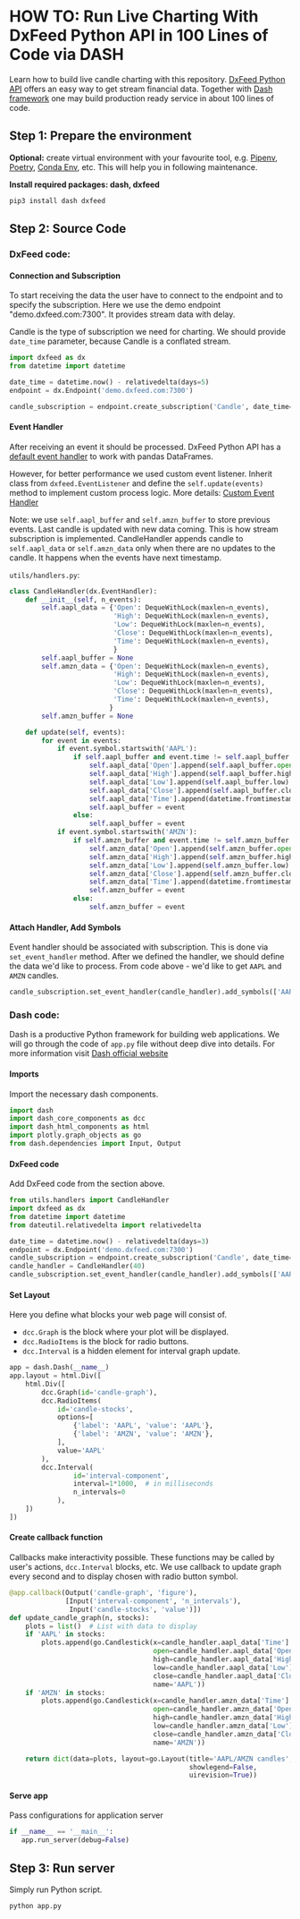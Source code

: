 # HOW TO: Run Live Charting With DxFeed Python API in 100 Lines of Code via DASH

Learn how to build live candle charting with this repository. 
[DxFeed Python API](https://dxfeed.readthedocs.io/en/latest/) offers an easy way to get stream financial data.
Together with [Dash framework](https://dash.plotly.com/) one may build production ready service in about 100 lines of
code.

## Step 1: Prepare the environment

**Optional:** create virtual environment with your favourite tool, e.g.
 [Pipenv](https://pipenv-fork.readthedocs.io/en/latest/), [Poetry](https://python-poetry.org/docs/),
 [Conda Env](https://docs.conda.io/projects/conda/en/latest/user-guide/tasks/manage-environments.html), etc.
 This will help you in following maintenance.
 
**Install required packages: dash, dxfeed**

```bash
pip3 install dash dxfeed
```

## Step 2: Source Code

### DxFeed code:

#### Connection and Subscription

To start receiving the data the user have to connect to the endpoint and to specify the subscription.
Here we use the demo endpoint "demo.dxfeed.com:7300". It provides stream data with delay.

Candle is the type of subscription we need for charting. We should provide `date_time` parameter, because Candle
is a conflated stream.

```python
import dxfeed as dx
from datetime import datetime

date_time = datetime.now() - relativedelta(days=5)
endpoint = dx.Endpoint('demo.dxfeed.com:7300')

candle_subscription = endpoint.create_subscription('Candle', date_time=date_time)
``` 

#### Event Handler

After receiving an event it should be processed. DxFeed Python API has a 
[default event handler](https://dxfeed.readthedocs.io/en/latest/basic_usage.html) to work with
pandas DataFrames.

However, for better performance we used custom event listener. Inherit class from `dxfeed.EventListener` and 
define the `self.update(events)` method to implement custom process logic. More details: 
[Custom Event Handler](https://dxfeed.readthedocs.io/en/latest/custom_handler.html)

Note: we use `self.aapl_buffer` and `self.amzn_buffer` to store previous events. Last candle is updated
with new data coming. This is how stream subscription is implemented. CandleHandler appends 
candle to `self.aapl_data` or `self.amzn_data` only when there are no updates to the candle.
It happens when the events have next timestamp.

`utils/handlers.py`:
```python
class CandleHandler(dx.EventHandler):
    def __init__(self, n_events):
        self.aapl_data = {'Open': DequeWithLock(maxlen=n_events),
                          'High': DequeWithLock(maxlen=n_events),
                          'Low': DequeWithLock(maxlen=n_events),
                          'Close': DequeWithLock(maxlen=n_events),
                          'Time': DequeWithLock(maxlen=n_events),
                          }
        self.aapl_buffer = None
        self.amzn_data = {'Open': DequeWithLock(maxlen=n_events),
                          'High': DequeWithLock(maxlen=n_events),
                          'Low': DequeWithLock(maxlen=n_events),
                          'Close': DequeWithLock(maxlen=n_events),
                          'Time': DequeWithLock(maxlen=n_events),
                         }
        self.amzn_buffer = None

    def update(self, events):
        for event in events:
            if event.symbol.startswith('AAPL'):
                if self.aapl_buffer and event.time != self.aapl_buffer.time:
                    self.aapl_data['Open'].append(self.aapl_buffer.open)
                    self.aapl_data['High'].append(self.aapl_buffer.high)
                    self.aapl_data['Low'].append(self.aapl_buffer.low)
                    self.aapl_data['Close'].append(self.aapl_buffer.close)
                    self.aapl_data['Time'].append(datetime.fromtimestamp(self.aapl_buffer.time // 1000))  # ns to ms
                    self.aapl_buffer = event
                else:
                    self.aapl_buffer = event
            if event.symbol.startswith('AMZN'):
                if self.amzn_buffer and event.time != self.amzn_buffer.time:
                    self.amzn_data['Open'].append(self.amzn_buffer.open)
                    self.amzn_data['High'].append(self.amzn_buffer.high)
                    self.amzn_data['Low'].append(self.amzn_buffer.low)
                    self.amzn_data['Close'].append(self.amzn_buffer.close)
                    self.amzn_data['Time'].append(datetime.fromtimestamp(self.amzn_buffer.time // 1000))
                    self.amzn_buffer = event
                else:
                    self.amzn_buffer = event
```

#### Attach Handler, Add Symbols

Event handler should be associated with subscription. This is done via `set_event_handler` method. 
After we defined the handler, we should define the data we'd like to process. From code above - we'd like to 
get `AAPL` and `AMZN` candles. 

```python
candle_subscription.set_event_handler(candle_handler).add_symbols(['AAPL&Q{=5m}', 'AMZN&Q{=5m}'])
``` 

### Dash code:

Dash is a productive Python framework for building web applications. We will go through the code of 
`app.py` file without deep dive into details. For more information visit [Dash official website](https://plotly.com/)

#### Imports

Import the necessary dash components.

```python
import dash
import dash_core_components as dcc
import dash_html_components as html
import plotly.graph_objects as go
from dash.dependencies import Input, Output
```

#### DxFeed code

Add DxFeed code from the section above. 

```python
from utils.handlers import CandleHandler
import dxfeed as dx
from datetime import datetime
from dateutil.relativedelta import relativedelta

date_time = datetime.now() - relativedelta(days=3)
endpoint = dx.Endpoint('demo.dxfeed.com:7300')
candle_subscription = endpoint.create_subscription('Candle', date_time=date_time)
candle_handler = CandleHandler(40)
candle_subscription.set_event_handler(candle_handler).add_symbols(['AAPL&Q{=5m}', 'AMZN&Q{=5m}'])
```

#### Set Layout

Here you define what blocks your web page will consist of. 
* `dcc.Graph` is the block where your plot will be displayed.
* `dcc.RadioItems` is the block for radio buttons. 
* `dcc.Interval` is a hidden element for interval graph update.

```python
app = dash.Dash(__name__)
app.layout = html.Div([
    html.Div([
        dcc.Graph(id='candle-graph'),
        dcc.RadioItems(
            id='candle-stocks',
            options=[
                {'label': 'AAPL', 'value': 'AAPL'},
                {'label': 'AMZN', 'value': 'AMZN'},
            ],
            value='AAPL'
        ),
        dcc.Interval(
                id='interval-component',
                interval=1*1000,  # in milliseconds
                n_intervals=0
            ),
    ])
])
```

#### Create callback function

Callbacks make interactivity possible. These functions may be called by user's actions, `dcc.Interval` blocks, etc.
We use callback to update graph every second and to display chosen with radio button symbol. 

```python
@app.callback(Output('candle-graph', 'figure'),
              [Input('interval-component', 'n_intervals'),
               Input('candle-stocks', 'value')])
def update_candle_graph(n, stocks):
    plots = list()  # List with data to display
    if 'AAPL' in stocks:
        plots.append(go.Candlestick(x=candle_handler.aapl_data['Time'].safe_get(),
                                    open=candle_handler.aapl_data['Open'].safe_get(),
                                    high=candle_handler.aapl_data['High'].safe_get(),
                                    low=candle_handler.aapl_data['Low'].safe_get(),
                                    close=candle_handler.aapl_data['Close'].safe_get(),
                                    name='AAPL'))
    if 'AMZN' in stocks:
        plots.append(go.Candlestick(x=candle_handler.amzn_data['Time'].safe_get(),
                                    open=candle_handler.amzn_data['Open'].safe_get(),
                                    high=candle_handler.amzn_data['High'].safe_get(),
                                    low=candle_handler.amzn_data['Low'].safe_get(),
                                    close=candle_handler.amzn_data['Close'].safe_get(),
                                    name='AMZN'))

    return dict(data=plots, layout=go.Layout(title='AAPL/AMZN candles',
                                             showlegend=False,
                                             uirevision=True))
```  
 
 #### Serve app
 
 Pass configurations for application server
 
 ```python
if __name__ == '__main__':
    app.run_server(debug=False)
```

## Step 3: Run server

Simply run Python script. 

```bash
python app.py
```

